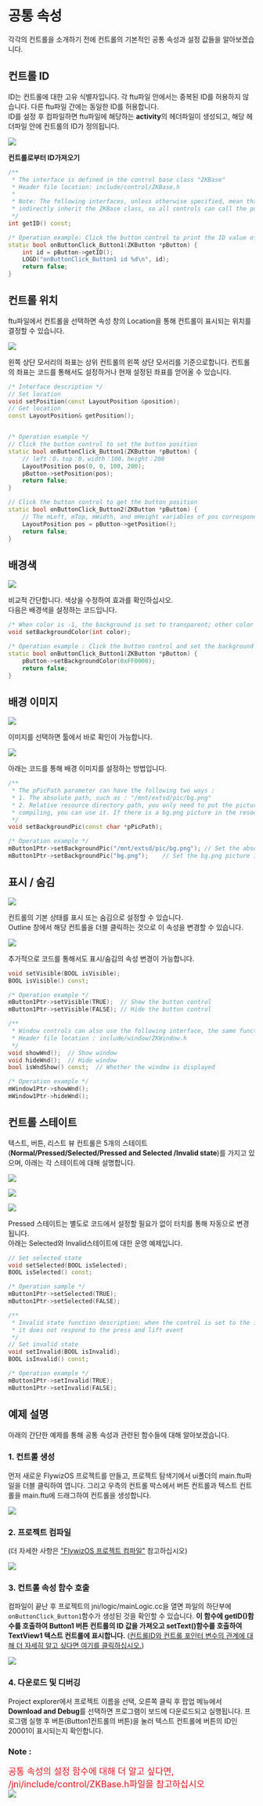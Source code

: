 # 공통 속성
각각의 컨트롤을 소개하기 전에 컨트롤의 기본적인 공통 속성과 설정 값들을 알아보겠습니다.

## <span id = "widgetID">컨트롤 ID</span>
ID는 컨트롤에 대한 고유 식별자입니다. 각 ftu파일 안에서는 중복된 ID를 허용하지 않습니다. 다른 ftu파일 간에는 동일한 ID를 허용합니다.  
ID를 설정 후 컴파일하면 ftu파일에 해당하는 **activity**의 헤더파일이 생성되고, 해당 헤더파일 안에 컨트롤의 ID가 정의됩니다.  

![](images/ctrl_id_def.png)

**컨트롤로부터 ID가져오기**
```c++
/**
 * The interface is defined in the control base class "ZKBase"
 * Header file location: include/control/ZKBase.h
 *
 * Note: The following interfaces, unless otherwise specified, mean that all controls defined in the ZKBase class directly or   
 * indirectly inherit the ZKBase class, so all controls can call the public interface in the ZKBase class
 */
int getID() const;

/* Operation example: Click the button control to print the ID value of the control */
static bool onButtonClick_Button1(ZKButton *pButton) {
    int id = pButton->getID();
    LOGD("onButtonClick_Button1 id %d\n", id);
    return false;
}
```

## 컨트롤 위치
ftu파일에서 컨트롤을 선택하면 속성 창의 Location을 통해 컨트롤이 표시되는 위치를 결정할 수 있습니다.

![](images/ctrl_position.png)

왼쪽 상단 모서리의 좌표는 상위 컨트롤의 왼쪽 상단 모서리를 기준으로합니다. 컨트롤의 좌표는 코드를 통해서도 설정하거나 현재 설정된 좌표를 얻어올 수 있습니다.
```c++
/* Interface description */
// Set location
void setPosition(const LayoutPosition &position);
// Get location
const LayoutPosition& getPosition();


/* Operation esample */
// Click the button control to set the button position
static bool onButtonClick_Button1(ZKButton *pButton) {
    // left：0，top：0，width：100，height：200
    LayoutPosition pos(0, 0, 100, 200);
    pButton->setPosition(pos);
    return false;
}

// Click the button control to get the button position
static bool onButtonClick_Button2(ZKButton *pButton) {
    // The mLeft, mTop, mWidth, and mHeight variables of pos correspond to the coordinate values respectively.
    LayoutPosition pos = pButton->getPosition();
    return false;
}
```

## 배경색
![](images/ctrl_bgcolor.png)

비교적 간단합니다. 색상을 수정하여 효과를 확인하십시오.  
다음은 배경색을 설정하는 코드입니다.
```c++
/* When color is -1, the background is set to transparent; other color values are 0xRGB, and the color value does not support alpha */
void setBackgroundColor(int color);

/* Operation example : Click the button control and set the background color to red */
static bool onButtonClick_Button1(ZKButton *pButton) {
    pButton->setBackgroundColor(0xFF0000);
    return false;
}
```

## 배경 이미지
![](images/ctrl_bg.png)

이미지를 선택하면 툴에서 바로 확인이 가능합니다.

![](images/ctrl_background.png)

아래는 코드를 통해 배경 이미지를 설정하는 방법입니다.
```c++
/**
 * The pPicPath parameter can have the following two ways :
 * 1. The absolute path, such as : "/mnt/extsd/pic/bg.png"
 * 2. Relative resource directory path, you only need to put the picture in the resources directory of the project, after 
 * compiling, you can use it. If there is a bg.png picture in the resource directory, just set "bg.png".
 */
void setBackgroundPic(const char *pPicPath);

/* Operation example */
mButton1Ptr->setBackgroundPic("/mnt/extsd/pic/bg.png"); // Set the absolute path
mButton1Ptr->setBackgroundPic("bg.png");    // Set the bg.png picture in the resource directory
```

## 표시 / 숨김
![](images/ctrl_visible.png)

컨트롤의 기본 상태를 표시 또는 숨김으로 설정할 수 있습니다.   
Outline 창에서 해당 컨트롤을 더블 클릭하는 것으로 이 속성을 변경할 수 있습니다.

![](images/ctrl_visible.gif)

추가적으로 코드를 통해서도 표시/숨김의 속성 변경이 가능합니다.
```c++
void setVisible(BOOL isVisible);
BOOL isVisible() const;

/* Operation example */
mButton1Ptr->setVisible(TRUE);  // Show the button control
mButton1Ptr->setVisible(FALSE); // Hide the button control

/**
 * Window controls can also use the following interface, the same function
 * Header file location : include/window/ZKWindow.h
 */
void showWnd();  // Show window
void hideWnd();  // Hide window
bool isWndShow() const;  // Whether the window is displayed

/* Operation example */
mWindow1Ptr->showWnd();
mWindow1Ptr->hideWnd();
```

## 컨트롤 스테이트
텍스트, 버튼, 리스트 뷰 컨트롤은 5개의 스테이트(**Normal/Pressed/Selected/Pressed and Selected /Invalid state**)를 가지고 있으며, 아래는 각 스테이트에 대해 설명합니다.  

![](images/ctrl_bgcolor_status.png)  

![](images/ctrl_textcolor_status.png)  

![](images/ctrl_pic_status.png)

Pressed 스테이트는 별도로 코드에서 설정할 필요가 없이 터치를 통해 자동으로 변경됩니다.   
아래는 Selected와 Invalid스테이트에 대한 운영 예제입니다.
```c++
// Set selected state
void setSelected(BOOL isSelected);
BOOL isSelected() const;

/* Operation sample */
mButton1Ptr->setSelected(TRUE);
mButton1Ptr->setSelected(FALSE);

/**
 * Invalid state function description: when the control is set to the invalid state, the touch control has no effect, that is, 
 * it does not respond to the press and lift event
 */
// Set invalid state
void setInvalid(BOOL isInvalid);
BOOL isInvalid() const;

/* Operation example */
mButton1Ptr->setInvalid(TRUE);
mButton1Ptr->setInvalid(FALSE);
```

## 예제 설명
아래의 간단한 예제를 통해 공통 속성과 관련된 함수들에 대해 알아보겠습니다.

### 1. 컨트롤 생성
먼저 새로운 FlywizOS 프로젝트를 만들고, 프로젝트 탐색기에서 ui폴더의 main.ftu파일을 더블 클릭하여 엽니다. 그리고 우측의 컨트롤 박스에서 버튼 컨트롤과 텍스트 컨트롤을 main.ftu에 드래그하여 컨트롤을 생성합니다.

![](images/ctrl_new_widget.gif)

### 2. 프로젝트 컴파일
(더 자세한 사항은  ["FlywizOS 프로젝트 컴파일"](how_to_compile_flywizOS.md#how_to_compile_flythings) 참고하십시오)

![](images/ctrl_compile_project.gif)

### 3. 컨트롤 속성 함수 호출
컴파일이 끝난 후 프로젝트의 jni/logic/mainLogic.cc을 열면 파일의 하단부에  `onButtonClick_Button1`함수가 생성된 것을 확인할 수 있습니다.
**이 함수에 getID()함수를 호출하여 Button1 버튼 컨트롤의 ID 값을 가져오고 setText()함수를 호출하여 TextView1 텍스트 컨트롤에 표시합니다.**
([컨트롤ID와 컨트롤 포인터 변수의 관계에 대해 더 자세히 알고 싶다면 여기를 클릭하십시오.](named_rule.md))

![](images/ctrl_getButton1ID.jpg)

### 4. 다운로드 및 디버깅
Project explorer에서 프로젝트 이름을 선택, 오른쪽 클릭 후 팝업 메뉴에서 **Download and Debug**를 선택하면 프로그램이 보드에 다운로드되고 실행됩니다. 프로그램 실행 후 버튼(Button1컨트롤의 버튼)을 눌러 텍스트 컨트롤에 버튼의 ID인 20001이 표시되는지 확인합니다.

### Note :
<font color="#E6161E" size="4">공통 속성의 설정 함수에 대해 더 알고 싶다면, /jni/include/control/ZKBase.h파일을 참고하십시오</font>   
![](images/ctrl_ZKBase.jpg)
